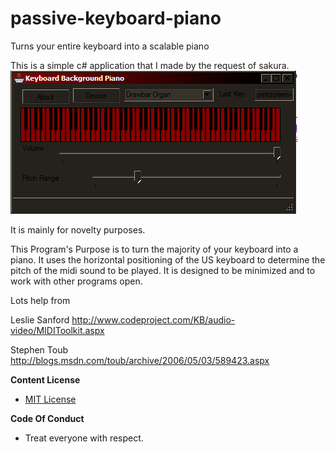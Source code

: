 # passive-keyboard-piano
Turns your entire keyboard into a scalable piano

This is a simple c# application that I made by the request of sakura.
![Preview Keyboard GUI](/keyboardgui.png "Preview Keyboard GUI")

It is mainly for novelty purposes.

This Program's Purpose is to turn the majority of your keyboard into a piano. It uses the horizontal positioning of the US keyboard to determine the pitch of the midi sound to be played. It is designed to be minimized and to work with other programs open.

Lots help from 

Leslie Sanford http://www.codeproject.com/KB/audio-video/MIDIToolkit.aspx 

Stephen Toub http://blogs.msdn.com/toub/archive/2006/05/03/589423.aspx

**Content License**
  * [MIT License](http://opensource.org/licenses/mit-license.php)
  
**Code Of Conduct**
  * Treat everyone with respect.
